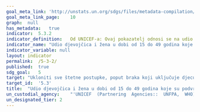 ```yaml
---	
goal_meta_link:	'http://unstats.un.org/sdgs/files/metadata-compilation/Metadata-Goal-5.pdf'
goal_meta_link_page:	10
graph:	null
has_metadata:	true
indicator:	5.3.2
indicator_definition:	Od UNICEF-a: Ovaj pokazatelj odnosi se na udio djevojčica i žena u dobi od 15 do 49 godina koje su podvrgnute mučenju/rezanju ženskih genitalija (FGM/C). Izračunava se dijeljenjem broja djevojčica i žena u dobi od 15 do 49 godina koji su podvrgnuti FGM/C sa ukupnim brojem djevojčica i žena u dobi od 15 do 49 godina u populaciji.
indicator_name:	"Udio djevojčica i žena u dobi od 15 do 49 godina koje su podvrgnute sakaćenju/rezanju ženskih spolnih organa, prema dobi"
indicator_variable:	null
layout:	indicator
permalink:	/5-3-2/
published:	true  
sdg_goal:	5
target:	"Ukloniti sve štetne postupke, poput braka koji uključuje djecu, ranog ulaska u brak, prisilnog braka te sakaćenja ženskih genitalija."
target_id:	'5.3'
title:	"Udio djevojčica i žena u dobi od 15 do 49 godina koje su podvrgnute sakaćenju/rezanju ženskih spolnih organa, prema dobi"
un_custodial_agency:	"'UNICEF  (Partnering  Agencies::  UNFPA,  WHO)'"
un_designated_tier:	2
---	
```

